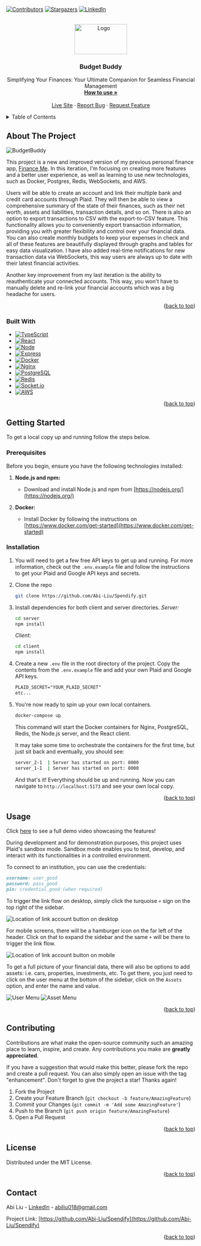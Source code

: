 <!-- Improved compatibility of back to top link: See: https://github.com/othneildrew/Best-README-Template/pull/73 -->

<a name="readme-top"></a>

<!--
*** Thanks for checking out the Best-README-Template. If you have a suggestion
*** that would make this better, please fork the repo and create a pull request
*** or simply open an issue with the tag "enhancement".
*** Don't forget to give the project a star!
*** Thanks again! Now go create something AMAZING! :D
-->

<!-- PROJECT SHIELDS -->
<!--
*** I'm using markdown "reference style" links for readability.
*** Reference links are enclosed in brackets [ ] instead of parentheses ( ).
*** See the bottom of this document for the declaration of the reference variables
*** for contributors-url, forks-url, etc. This is an optional, concise syntax you may use.
*** https://www.markdownguide.org/basic-syntax/#reference-style-links
-->

[![Contributors][contributors-shield]][contributors-url]
[![Stargazers][stars-shield]][stars-url]
[![LinkedIn][linkedin-shield]][linkedin-url]

<!-- PROJECT LOGO -->
<br />
<div align="center">
  <a href="https://github.com/Abi-Liu/Spendify">
    <img src="client/src/assets/FullLogo.png" alt="Logo" width="140" height="80">
  </a>

<h3 align="center">Budget Buddy</h3>

  <p align="center">
    Simplifying Your Finances: Your Ultimate Companion for Seamless Financial Management
    <br />
    <a href="#usage"><strong>How to use »</strong></a>
    <br />
    <br />
    <a href="https://www.bbapi.online">Live Site</a>
    ·
    <a href="https://github.com/Abi-Liu/Spendify/issues">Report Bug</a>
    ·
    <a href="https://github.com/Abi-Liu/Spendify/issues">Request Feature</a>
  </p>
</div>

<!-- TABLE OF CONTENTS -->
<details>
  <summary>Table of Contents</summary>
  <ol>
    <li>
      <a href="#about-the-project">About The Project</a>
      <ul>
        <li><a href="#built-with">Built With</a></li>
      </ul>
    </li>
    <li>
      <a href="#getting-started">Getting Started</a>
      <ul>
        <li><a href="#prerequisites">Prerequisites</a></li>
        <li><a href="#installation">Installation</a></li>
      </ul>
    </li>
    <li><a href="#usage">Usage</a></li>
    <li><a href="#contributing">Contributing</a></li>
    <li><a href="#license">License</a></li>
    <li><a href="#contact">Contact</a></li>
  </ol>
</details>

<!-- ABOUT THE PROJECT -->

## About The Project

![BudgetBuddy](demo/homepage.png)

This project is a new and improved version of my previous personal finance app, [Finance Me](https://github.com/Abi-Liu/Finance-Me). In this iteration, I'm focusing on creating more features and a better user experience, as well as learning to use new technologies, such as Docker, Postgres, Redis, WebSockets, and AWS.

Users will be able to create an account and link their multiple bank and credit card accounts through Plaid. They will then be able to view a comprehensive summary of the state of their finances, such as their net worth, assets and liabilities, transaction details, and so on. There is also an option to export transactions to CSV with the export-to-CSV feature. This functionality allows you to conveniently export transaction information, providing you with greater flexibility and control over your financial data. You can also create monthly budgets to keep your expenses in check and all of these features are beautifully displayed through graphs and tables for easy data visualization. I have also added real-time notifications for new transaction data via WebSockets, this way users are always up to date with their latest financial activities.

Another key improvement from my last iteration is the ability to reauthenticate your connected accounts. This way, you won't have to manually delete and re-link your financial accounts which was a big headache for users.

<p align="right">(<a href="#readme-top">back to top</a>)</p>

### Built With

- [![TypeScript][typescript]][typescript-url]
- [![React][React.js]][React-url]
- [![Node][node.js]][node-url]
- [![Express][express]][express-url]
- [![Docker][docker]][docker-url]
- [![Nginx][nginx]][nginx-url]
- [![PostgreSQL][postgres]][postgres-url]
- [![Redis][redis]][redis-url]
- [![Socket.io][socketio]][socketio-url]
- [![AWS][aws]][aws-url]

<p align="right">(<a href="#readme-top">back to top</a>)</p>

<!-- GETTING STARTED -->

## Getting Started

To get a local copy up and running follow the steps below.

### Prerequisites

Before you begin, ensure you have the following technologies installed:

1. **Node.js and npm:**

   - Download and install Node.js and npm from [https://nodejs.org/](https://nodejs.org/)

2. **Docker:**
   - Install Docker by following the instructions on [https://www.docker.com/get-started](https://www.docker.com/get-started)

### Installation

1. You will need to get a few free API keys to get up and running. For more information, check out the `.env.example` file and follow the instructions to get your Plaid and Google API keys and secrets.
2. Clone the repo
   ```sh
   git clone https://github.com/Abi-Liu/Spendify.git
   ```
3. Install dependencies for both client and server directories.
   _Server:_

   ```sh
   cd server
   npm install
   ```

   _Client:_

   ```sh
   cd client
   npm install
   ```

4. Create a new `.env` file in the root directory of the project. Copy the contents from the `.env.example` file and add your own Plaid and Google API keys.
   ```md
   PLAID_SECRET="YOUR_PLAID_SECRET"
   etc...
   ```
5. You're now ready to spin up your own local containers.

   ```sh
   docker-compose up
   ```

   This command will start the Docker containers for Nginx, PostgreSQL, Redis, the Node.js server, and the React client.

   It may take some time to orchestrate the containers for the first time, but just sit back and eventually, you should see:

   ```sh
   server_2-1  | Server has started on port: 8000
   server_1-1  | Server has started on port: 8000
   ```

   And that's it! Everything should be up and running. Now you can navigate to `http://localhost:5173` and see your own local copy.

<p align="right">(<a href="#readme-top">back to top</a>)</p>

<!-- USAGE EXAMPLES -->

## Usage

Click [here](https://www.loom.com/share/5703cbedc11b47c9a163cb9ad16c3d2d?sid=1dfb840e-bc00-4bf2-9732-ee4549e12e91) to see a full demo video showcasing the features!

During development and for demonstration purposes, this project uses Plaid's sandbox mode. Sandbox mode enables you to test, develop, and interact with its functionalities in a controlled environment.

To connect to an institution, you can use the credentials:

```md
username: user_good
password: pass_good
pin: credential_good (when required)
```

To trigger the link flow on desktop, simply click the turquoise `+` sign on the top right of the sidebar.

![Location of link account button on desktop](demo/link-account.png)

For mobile screens, there will be a hamburger icon on the far left of the header. Click on that to expand the sidebar and the same `+` will be there to trigger the link flow.

![Location of link account button on mobile](demo/mobile-link.png)

To get a full picture of your financial data, there will also be options to add assets: i.e. cars, properties, investments, etc. To get there, you just need to click on the user menu at the bottom of the sidebar, click on the `Assets` option, and enter the name and value.

![User Menu](demo/usermenu.png)
![Asset Menu](demo/assetmenu.png)
<p align="right">(<a href="#readme-top">back to top</a>)</p>

<!-- ROADMAP -->

<!-- ## Roadmap

- [ ] Feature 1
- [ ] Feature 2
- [ ] Feature 3
  - [ ] Nested Feature -->

<!-- See the [open issues](https://github.com/Abi-Liu/Spendify/issues) for a full list of proposed features (and known issues). -->

<!-- CONTRIBUTING -->

## Contributing

Contributions are what make the open-source community such an amazing place to learn, inspire, and create. Any contributions you make are **greatly appreciated**.

If you have a suggestion that would make this better, please fork the repo and create a pull request. You can also simply open an issue with the tag "enhancement".
Don't forget to give the project a star! Thanks again!

1. Fork the Project
2. Create your Feature Branch (`git checkout -b feature/AmazingFeature`)
3. Commit your Changes (`git commit -m 'Add some AmazingFeature'`)
4. Push to the Branch (`git push origin feature/AmazingFeature`)
5. Open a Pull Request

<p align="right">(<a href="#readme-top">back to top</a>)</p>

<!-- LICENSE -->

## License

Distributed under the MIT License.

<p align="right">(<a href="#readme-top">back to top</a>)</p>

<!-- CONTACT -->

## Contact

Abi Liu - [LinkedIn](https://www.linkedin.com/in/abiliu/) - abiliu018@gmail.com

Project Link: [https://github.com/Abi-Liu/Spendify](https://github.com/Abi-Liu/Spendify)

<p align="right">(<a href="#readme-top">back to top</a>)</p>

<!-- MARKDOWN LINKS & IMAGES -->
<!-- https://www.markdownguide.org/basic-syntax/#reference-style-links -->

[contributors-shield]: https://img.shields.io/github/contributors/Abi-Liu/Spendify.svg?style=for-the-badge
[contributors-url]: https://github.com/Abi-Liu/Spendify/graphs/contributors
[forks-shield]: https://img.shields.io/github/forks/Abi-Liu/Spendify.svg?style=for-the-badge
[forks-url]: https://github.com/Abi-Liu/Spendify/network/members
[stars-shield]: https://img.shields.io/github/stars/Abi-Liu/Spendify.svg?style=for-the-badge
[stars-url]: https://github.com/Abi-Liu/Spendify/stargazers
[issues-shield]: https://img.shields.io/github/issues/Abi-Liu/Spendify.svg?style=for-the-badge
[issues-url]: https://github.com/Abi-Liu/Spendify/issues
[license-shield]: https://img.shields.io/github/license/Abi-Liu/Spendify.svg?style=for-the-badge
[license-url]: https://github.com/Abi-Liu/Spendify/blob/master/LICENSE.txt
[linkedin-shield]: https://img.shields.io/badge/-LinkedIn-black.svg?style=for-the-badge&logo=linkedin&colorB=555
[linkedin-url]: https://linkedin.com/in/abiliu
[product-screenshot]: images/screenshot.png
[React.js]: https://img.shields.io/badge/React-20232A?style=for-the-badge&logo=react&logoColor=61DAFB
[React-url]: https://reactjs.org/
[node.js]: https://img.shields.io/badge/Node.js-43853D?style=for-the-badge&logo=node.js&logoColor=white
[node-url]: https://nodejs.org/en
[express]: https://img.shields.io/badge/Express.js-404D59?style=for-the-badge
[express-url]: https://expressjs.com/
[docker]: https://img.shields.io/badge/Docker-2CA5E0?style=for-the-badge&logo=docker&logoColor=white
[docker-url]: https://www.docker.com/
[postgres]: https://img.shields.io/badge/PostgreSQL-316192?style=for-the-badge&logo=postgresql&logoColor=white
[postgres-url]: https://www.postgresql.org/
[redis]: https://img.shields.io/badge/redis-%23DD0031.svg?&style=for-the-badge&logo=redis&logoColor=white
[redis-url]: https://redis.io/
[socketio]: https://img.shields.io/badge/Socket.io-010101?&style=for-the-badge&logo=Socket.io&logoColor=white
[socketio-url]: https://socket.io/
[aws]: https://img.shields.io/badge/Amazon_AWS-FF9900?style=for-the-badge&logo=amazonaws&logoColor=white
[aws-url]: https://aws.amazon.com/
[nginx]: https://img.shields.io/badge/Nginx-009639?style=for-the-badge&logo=nginx&logoColor=white
[nginx-url]: https://www.nginx.com/
[typescript]: https://img.shields.io/badge/TypeScript-007ACC?style=for-the-badge&logo=typescript&logoColor=white
[typescript-url]: https://www.typescriptlang.org/
